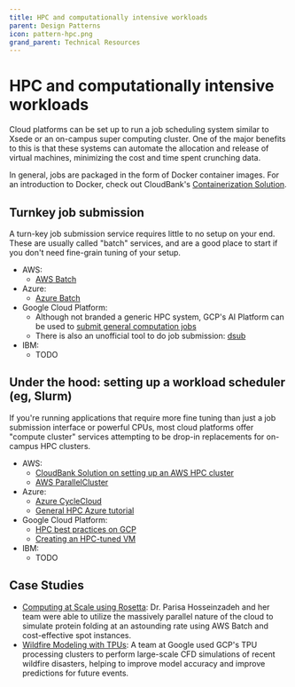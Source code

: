 ```yaml
---
title: HPC and computationally intensive workloads
parent: Design Patterns
icon: pattern-hpc.png
grand_parent: Technical Resources
---
```


# HPC and computationally intensive workloads

Cloud platforms can be set up to run a job scheduling system similar to Xsede or an on-campus super computing cluster. One of the major benefits to this is that these systems can automate the allocation and release of virtual machines, minimizing the cost and time spent crunching data. 

In general, jobs are packaged in the form of Docker container images. For an introduction to Docker, check out CloudBank's [Containerization Solution](../solutions/cbs-containerization/).

## Turnkey job submission

A turn-key job submission service requires little to no setup on your end. These are usually called "batch" services, and are a good place to start if you don't need fine-grain tuning of your setup.

- AWS:
    - [AWS Batch](https://docs.aws.amazon.com/batch/latest/userguide/what-is-batch.html)
- Azure:
    - [Azure Batch](https://docs.microsoft.com/en-us/learn/modules/run-parallel-tasks-in-azure-batch-with-the-azure-cli/)
- Google Cloud Platform:
    - Although not branded a generic HPC system, GCP's AI Platform can be used to [submit general computation jobs](https://cloud.google.com/ai-platform/training/docs/training-jobs) 
    - There is also an unofficial tool to do job submission: [dsub](https://github.com/DataBiosphere/dsub)
- IBM:
    - TODO

## Under the hood: setting up a workload scheduler (eg, Slurm)

If you're running applications that require more fine tuning than just a job submission interface or powerful CPUs, most cloud platforms offer "compute cluster" services attempting to be drop-in replacements for on-campus HPC clusters.

- AWS:
    - [CloudBank Solution on setting up an AWS HPC cluster](https://github.com/cloudbank-project/hpc/tree/main/aws)
    - [AWS ParallelCluster](https://docs.aws.amazon.com/parallelcluster/latest/ug/what-is-aws-parallelcluster.html)
- Azure:
    - [Azure CycleCloud](https://docs.microsoft.com/en-us/learn/modules/azure-cyclecloud-high-performance-computing/)
    - [General HPC Azure tutorial](https://docs.microsoft.com/en-us/learn/modules/intro-to-hpc/)
- Google Cloud Platform:
    - [HPC best practices on GCP](https://cloud.google.com/architecture/best-practices-for-using-mpi-on-compute-engine)
    - [Creating an HPC-tuned VM](https://cloud.google.com/compute/docs/instances/create-hpc-vm)
- IBM:
    - TODO

## Case Studies

- [Computing at Scale using Rosetta](https://www.cloudbank.org/training/use-case/htc-rosetta): Dr. Parisa Hosseinzadeh and her team were able to utilize the massively parallel nature of the cloud to simulate protein folding at an astounding rate using AWS Batch and cost-effective spot instances.
- [Wildfire Modeling with TPUs](https://www.cloudbank.org/training/rroccet21-wildfire-modeling-tpus): A team at Google used GCP's TPU processing clusters to perform large-scale CFD simulations of recent wildfire disasters, helping to improve model accuracy and improve predictions for future events.
